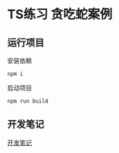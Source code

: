 # TS练习  贪吃蛇案例
## 运行项目

安装依赖
```
npm i
```

启动项目
```
npm run build
```

## 开发笔记

[开发笔记](https://blog.csdn.net/qq_41370833/article/details/124525344?csdn_share_tail=%7B%22type%22%3A%22blog%22%2C%22rType%22%3A%22article%22%2C%22rId%22%3A%22124525344%22%2C%22source%22%3A%22qq_41370833%22%7D&ctrtid=pAk0l)
